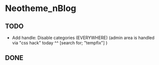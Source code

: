 # Neotheme_nBlog

## TODO
- Add handle: Disable categories (EVERYWHERE) (admin area is handled via "css hack" today ^^ [search for; "tempfix"] )

## DONE
<!-- - Länk i Header till Journal (se skiss) -->
<!-- - Ta bort toolbar, behåll / testa pagination -->
<!-- - Layout: Som about (feed / post) -->
<!-- - Kategorier: Ta bort alla input i Admin (se till att inget syns i frontend på feed) -->
<!-- <?php # LYBE: Björn [Disable categories in frontend]  ?> Lägg dessa på stina-temat -->
